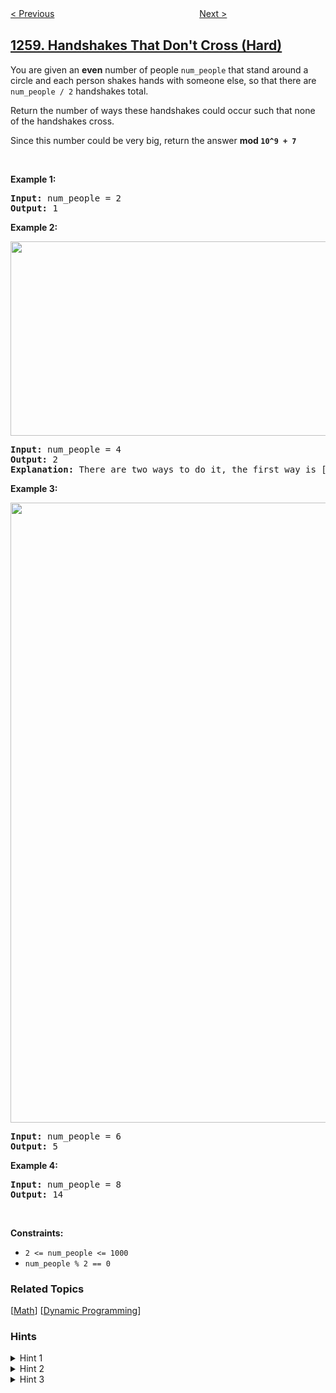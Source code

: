 <!--|This file generated by command(leetcode description); DO NOT EDIT.    |-->
<!--+----------------------------------------------------------------------+-->
<!--|@author    openset <openset.wang@gmail.com>                           |-->
<!--|@link      https://github.com/openset                                 |-->
<!--|@home      https://github.com/openset/leetcode                        |-->
<!--+----------------------------------------------------------------------+-->

[< Previous](https://github.com/openset/leetcode/tree/master/problems/synonymous-sentences "Synonymous Sentences")
　　　　　　　　　　　　　　　　
[Next >](https://github.com/openset/leetcode/tree/master/problems/shift-2d-grid "Shift 2D Grid")

## [1259. Handshakes That Don't Cross (Hard)](https://leetcode.com/problems/handshakes-that-dont-cross "不相交的握手")

<p>You are given an&nbsp;<strong>even</strong> number of people <code>num_people</code>&nbsp;that stand around a circle and each person shakes hands&nbsp;with someone else, so that there are <code>num_people / 2</code> handshakes total.</p>

<p>Return the number of ways these handshakes could occur such that none of the handshakes cross.</p>

<p>Since this number could be very big, return the answer <strong>mod&nbsp;<code>10^9 + 7</code></strong></p>

<p>&nbsp;</p>
<p><strong>Example 1:</strong></p>

<pre>
<strong>Input:</strong> num_people = 2
<strong>Output:</strong> 1
</pre>

<p><strong>Example 2:</strong></p>

<p><img alt="" src="https://assets.leetcode.com/uploads/2019/07/11/5125_example_2.png" style="width: 651px; height: 311px;" /></p>

<pre>
<strong>Input:</strong> num_people = 4
<strong>Output:</strong> 2
<strong>Explanation:</strong> There are two ways to do it, the first way is [(1,2),(3,4)] and the second one is [(2,3),(4,1)].
</pre>

<p><strong>Example 3:</strong></p>

<p><img alt="" src="https://assets.leetcode.com/uploads/2019/07/11/5125_example_3.png" style="width: 664px; height: 992px;" /></p>

<pre>
<strong>Input:</strong> num_people = 6
<strong>Output:</strong> 5
</pre>

<p><strong>Example 4:</strong></p>

<pre>
<strong>Input:</strong> num_people = 8
<strong>Output:</strong> 14
</pre>

<p>&nbsp;</p>
<p><strong>Constraints:</strong></p>

<ul>
	<li><code>2 &lt;= num_people &lt;= 1000</code></li>
	<li><code>num_people % 2 == 0</code></li>
</ul>

### Related Topics
  [[Math](https://github.com/openset/leetcode/tree/master/tag/math/README.md)]
  [[Dynamic Programming](https://github.com/openset/leetcode/tree/master/tag/dynamic-programming/README.md)]

### Hints
<details>
<summary>Hint 1</summary>
Use dynamic programming.
</details>

<details>
<summary>Hint 2</summary>
Let dp[n] be the number of ways that n people can handshake.
</details>

<details>
<summary>Hint 3</summary>
Then fix a person as a pivot and turn for every other person who will have a handshake, the answer is the sum of the products of the new two subproblems.
</details>
